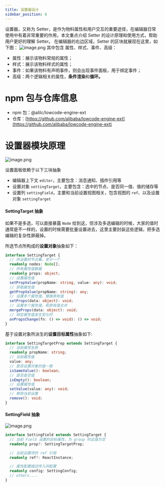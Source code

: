 ```yaml
---
title: 设置器设计
sidebar_position: 6
---
```

设置器，又称为 Setter，是作为物料属性和用户交互的重要途径，在编辑器日常使用中有着非常重要的作用，本文重点介绍 Setter 的设计原理和使用方式，帮助用户更好的理解 Setter。
在编辑器的右边区域，Setter 的区块就展现在这里，如下图：
![image.png](https://cdn.nlark.com/yuque/0/2022/png/242652/1644404887956-8ffc8c8c-380c-4843-8bc9-512be77a9b18.png#clientId=u4cc5b992-0df5-4&crop=0&crop=0&crop=1&crop=1&from=paste&height=865&id=wNOuZ&margin=%5Bobject%20Object%5D&name=image.png&originHeight=1730&originWidth=3836&originalType=binary&ratio=1&rotation=0&showTitle=false&size=947162&status=done&style=none&taskId=ue623b488-8774-401a-b80c-c102e8aac8f&title=&width=1918)
其中包含 属性、样式、事件、高级：

- 属性：展示该物料常规的属性；
- 样式：展示该物料样式的属性；
- 事件：如果该物料有声明事件，则会出现事件面板，用于绑定事件；
- 高级：两个逻辑相关的属性，**条件渲染**和**循环。**
# npm 包与仓库信息

- npm 包：@alilc/lowcode-engine-ext
- 仓库：[https://github.com/alibaba/lowcode-engine-ext](https://github.com/alibaba/lowcode-engine-ext)

# 设置器模块原理
![image.png](https://cdn.nlark.com/yuque/0/2022/png/242652/1644404909143-eede0a27-e990-4333-816a-d2d0cf2594b3.png#clientId=u4cc5b992-0df5-4&crop=0&crop=0&crop=1&crop=1&height=482&id=PyO6v&name=image.png&originHeight=964&originWidth=1534&originalType=binary&ratio=1&rotation=0&showTitle=false&size=273494&status=done&style=none&taskId=ufb317b56-de50-4693-8c39-8faa9b38307&title=&width=767)

设置面板依赖于以下三块抽象

- 编辑器上下文 `editor`，主要包含：消息通知、插件引用等
- 设置对象 `settingTarget`，主要包含：选中的节点、是否同一值、值的储存等
- 设置列 `settingField`，主要和当前设置视图相关，包含视图的 `ref`、以及设置对象 `settingTarget`

#### SettingTarget 抽象
如果不是多选，可以直接暴露 `Node` 给到这，但涉及多选编辑的时候，大家的值时通常是不一样的，设置的时候需要批量设置进去，这里主要封装这些逻辑，把多选编辑的复杂性屏蔽掉。

所选节点所构成的**设置对象**抽象如下：

```typescript
interface SettingTarget {
  // 所设置的节点集，至少一个
  readonly nodes: Node[];
  // 所有属性值数据
  readonly props: object;
  // 设置属性值
  setPropValue(propName: string, value: any): void;
  // 获取属性值
  getPropValue(propName: string): any;
  // 设置多个属性值，替换原有值
  setProps(data: object): void;
  // 设置多个属性值，和原有值合并
  mergeProps(data: object): void;
  // 绑定属性值发生变化时
  onPropsChange(fn: () => void): () => void;
}
```

基于设置对象所派生的**设置目标属性**抽象如下:

```typescript
interface SettingTargetProp extends SettingTarget {
  // 当前属性名称
  readonly propName: string;
  // 当前属性值
  value: any;
  // 是否设置对象的值一致
  isSameValue(): boolean;
  // 是否是空值
  isEmpty(): boolean;
  // 设置属性值
  setValue(value: any): void;
  // 移除当前设置
  remove(): void;
}
```

#### SettingField 抽象
![image.png](https://cdn.nlark.com/yuque/0/2022/png/242652/1644396933393-779423e2-29a7-4e97-9ef9-e3c7964a5412.png#clientId=u41c9ba96-15b6-4&crop=0&crop=0&crop=1&crop=1&from=paste&height=201&id=uc71z&margin=%5Bobject%20Object%5D&name=image.png&originHeight=402&originWidth=2022&originalType=binary&ratio=1&rotation=0&showTitle=false&size=218611&status=done&style=none&taskId=u534089f2-363d-464e-8c69-ac79f268f5a&title=&width=1011)

```typescript
interface SettingField extends SettingTarget {
  // 当前 Field 设置的目标属性，为 group 时此值为空
  readonly prop?: SettingTargetProp;

  // 当前设置项的 ref 引用
  readonly ref?: ReactInstance;

  // 属性配置描述传入的配置
  readonly config: SettingConfig;
  // others....
}
```
